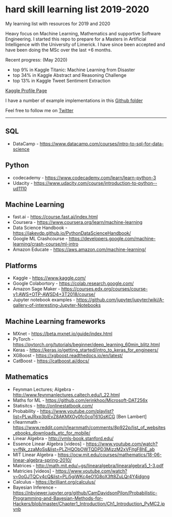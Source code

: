 # hard skill learning list 2019-2020
My learning list with resources for 2019 and 2020

Heavy focus on Machine Learning, Mathematics and supportive Software Engineering. I started this repo to prepare for a Masters in Artificial Intelligence with the University of Limerick.
I have since been accepted and have been doing the MSc over the last +6 months.

Recent progress: (May 2020)

- top 9% in Kaggle Titanic: Machine Learning from Disaster
- top 34% in Kaggle Abstract and Reasoning Challenge
- top 13% in Kaggle Tweet Sentiment Extraction

[Kaggle Profile Page](https://www.kaggle.com/erinkhoo/competitions)

I have a number of example implementations in this [Github folder](https://github.com/erinkhoo/hard-skill-learning-list-2019/tree/master/Machine_Learning_Problems)

Feel free to follow me on [Twitter](https://twitter.com/erinkhoo)

---

## SQL
* DataCamp - https://www.datacamp.com/courses/intro-to-sql-for-data-science

## Python
* codecademy - https://www.codecademy.com/learn/learn-python-3
* Udacity - https://www.udacity.com/course/introduction-to-python--ud1110 

## Machine Learning
* fast.ai - https://course.fast.ai/index.html 
* Coursera - https://www.coursera.org/learn/machine-learning
* Data Science Handbook - https://jakevdp.github.io/PythonDataScienceHandbook/
* Google ML Crashcourse - https://developers.google.com/machine-learning/crash-course/ml-intro
* Amazon Educate - https://aws.amazon.com/machine-learning/

## Platforms

* Kaggle - https://www.kaggle.com/
* Google Colabortory - https://colab.research.google.com/
* Amazon Sage Maker - https://courses.edx.org/courses/course-v1:AWS+OTP-AWSD4+3T2018/course/
* Jupyter notebook examples - https://github.com/jupyter/jupyter/wiki/A-gallery-of-interesting-Jupyter-Notebooks 

## Machine Learning frameworks

* MXnet - https://beta.mxnet.io/guide/index.html
* PyTorch - https://pytorch.org/tutorials/beginner/deep_learning_60min_blitz.html
* Keras - https://keras.io/getting_started/intro_to_keras_for_engineers/
* XGBoost - https://xgboost.readthedocs.io/en/latest/ 
* CatBoost - https://catboost.ai/docs/

## Mathematics

* Feynman Lectures; Algebra - http://www.feynmanlectures.caltech.edu/I_22.html 
* Maths for ML - https://github.com/erinkhoo/Microsoft-DAT256x
* Statisitcs - http://onlinestatbook.com/
* Probability - https://www.youtube.com/playlist?list=PLwJRxp3blEvZ8AKMXOy0fc0cqT61GsKCG [Ben Lambert]
* r/learnmath - https://www.reddit.com/r/learnmath/comments/8p922p/list_of_websites_ebooks_downloads_etc_for_mobile/ 
* Linear Algebra - http://vmls-book.stanford.edu/
* Essence Linear Algebra [videos] - https://www.youtube.com/watch?v=fNk_zzaMoSs&list=PLZHQObOWTQDPD3MizzM2xVFitgF8hE_ab 
* MIT Linear Algebra - https://ocw.mit.edu/courses/mathematics/18-06-linear-algebra-spring-2010/
* Matrices - http://math.mit.edu/~gs/linearalgebra/linearalgebra5_1-3.pdf
* Matricies [videos] - https://www.youtube.com/watch?v=0oGJTQCy4cQ&list=PLi5giWKc4eO1G8oX3ft8ZuLQr4Y4idgng
* Calculus - https://brilliant.org/calculus/
* Bayesian Inference - https://nbviewer.jupyter.org/github/CamDavidsonPilon/Probabilistic-Programming-and-Bayesian-Methods-for-Hackers/blob/master/Chapter1_Introduction/Ch1_Introduction_PyMC2.ipynb
